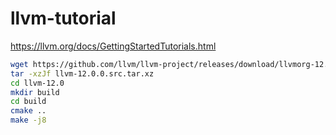 # llvm-tutorial

https://llvm.org/docs/GettingStartedTutorials.html

```bash
wget https://github.com/llvm/llvm-project/releases/download/llvmorg-12.0.0/llvm-12.0.0.src.tar.xz
tar -xzJf llvm-12.0.0.src.tar.xz
cd llvm-12.0
mkdir build
cd build
cmake ..
make -j8
```
